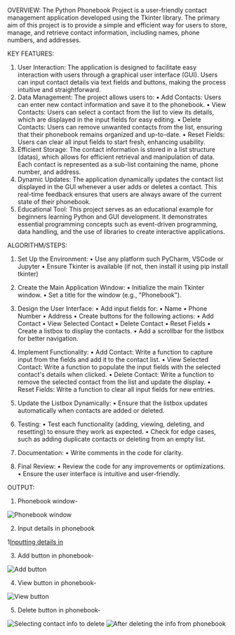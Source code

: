 OVERVIEW:
The Python Phonebook Project is a user-friendly contact management application developed using the Tkinter library. The primary aim of this project is to provide a simple and efficient way for users to store, manage, and retrieve contact information, including names, phone numbers, and addresses.

KEY FEATURES: 
1.	User Interaction: The application is designed to facilitate easy interaction with users through a graphical user interface (GUI). Users can input contact details via text fields and buttons, making the process intuitive and straightforward.
2.	Data Management: The project allows users to:
•	Add Contacts: Users can enter new contact information and save it to the phonebook.
•	View Contacts: Users can select a contact from the list to view its details, which are displayed in the input fields for easy editing.
•	Delete Contacts: Users can remove unwanted contacts from the list, ensuring that their phonebook remains organized and up-to-date.
•	Reset Fields: Users can clear all input fields to start fresh, enhancing usability.
3.	Efficient Storage: The contact information is stored in a list structure (datas), which allows for efficient retrieval and manipulation of data. Each contact is represented as a sub-list containing the name, phone number, and address.
4.	Dynamic Updates: The application dynamically updates the contact list displayed in the GUI whenever a user adds or deletes a contact. This real-time feedback ensures that users are always aware of the current state of their phonebook.
5.	Educational Tool: This project serves as an educational example for beginners learning Python and GUI development. It demonstrates essential programming concepts such as event-driven programming, data handling, and the use of libraries to create interactive applications.


ALGORITHM/STEPS:
1.	Set Up the Environment:
•	Use any platform such PyCharm, VSCode or Jupyter
•	Ensure Tkinter is available (if not, then install it using pip install tkinter)

2.	Create the Main Application Window:
•	Initialize the main Tkinter window.
•	Set a title for the window (e.g., "Phonebook").

3.	Design the User Interface:
•	Add input fields for:
•	Name
•	Phone Number
•	Address
•	Create buttons for the following actions:
•	Add Contact
•	View Selected Contact
•	Delete Contact
•	Reset Fields
•	Create a listbox to display the contacts.
•	Add a scrollbar for the listbox for better navigation.

4.	Implement Functionality:
•	Add Contact:
Write a function to capture input from the fields and add it to the contact list.
•	View Selected Contact:
Write a function to populate the input fields with the selected contact's details when clicked.
•	Delete Contact:
Write a function to remove the selected contact from the list and update the display.
•	Reset Fields:
Write a function to clear all input fields for new entries.

5.	Update the Listbox Dynamically:
•	Ensure that the listbox updates automatically when contacts are added or deleted.

6.	Testing:
•	Test each functionality (adding, viewing, deleting, and resetting) to ensure they work as expected.
•	Check for edge cases, such as adding duplicate contacts or deleting from an empty list.

7.	Documentation:
•	Write comments in the code for clarity.

8.	Final Review:
•	Review the code for any improvements or optimizations.
•	Ensure the user interface is intuitive and user-friendly.

OUTPUT:
1. Phonebook window-

   
![Phonebook window](Phonebook_window.png)


2. Input details in phonebook


1[Inputting details in ](input_details.png)



3. Add button in phonebook-


![Add button](Add_button.png)


4. View button in phonebook-


![View button](View_button.png)


5. Delete button in phonebook-


![Selecting contact info to delete](delete_button.png)
![After deleting the info from phonebook](after_deleting.png)



